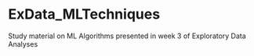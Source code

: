 ExData_MLTechniques
===================

Study material on ML Algorithms presented in week 3 of Exploratory Data Analyses
